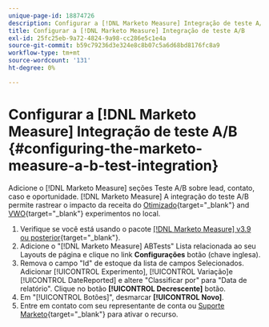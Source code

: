 ```yaml
---
unique-page-id: 18874726
description: Configurar a [!DNL Marketo Measure] Integração de teste A/B - [!DNL Marketo Measure] - Documentação do produto
title: Configurar a [!DNL Marketo Measure] Integração de teste A/B
exl-id: 25fc25eb-9a72-4824-9a98-cc286e5c1e4a
source-git-commit: b59c79236d3e324e8c8b07c5a6d68bd8176fc8a9
workflow-type: tm+mt
source-wordcount: '131'
ht-degree: 0%

---
```


# Configurar a [!DNL Marketo Measure] Integração de teste A/B {#configuring-the-marketo-measure-a-b-test-integration}

Adicione o [!DNL Marketo Measure] seções Teste A/B sobre lead, contato, caso e oportunidade. [!DNL Marketo Measure] A integração do teste A/B permite rastrear o impacto da receita do [Otimizado](https://optimizely.com/){target="_blank"} and [VWO](https://vwo.com/){target="_blank"} experimentos no local.

1. Verifique se você está usando o pacote [[!DNL Marketo Measure] v3.9 ou posterior](https://appexchange.salesforce.com/appxListingDetail?listingId=a0N3000000B3KLuEAN){target="_blank"}.
1. Adicione o &quot;[!DNL Marketo Measure] ABTests&quot; Lista relacionada ao seu Layouts de página e clique no link **Configurações** botão (chave inglesa).
1. Remova o campo &quot;Id&quot; de estoque da lista de campos Selecionados. Adicionar [!UICONTROL Experimento], [!UICONTROL Variação]e [!UICONTROL DateReported] e altere &quot;Classificar por&quot; para &quot;Data de relatório&quot;. Clique no botão **[!UICONTROL Decrescente]** botão.
1. Em &quot;[!UICONTROL Botões]&quot;, desmarcar **[!UICONTROL Novo]**.
1. Entre em contato com seu representante de conta ou [Suporte Marketo](https://nation.marketo.com/t5/support/ct-p/Support){target="_blank"} para ativar o recurso.

